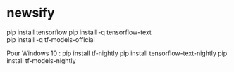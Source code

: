 # newsify


pip install tensorflow
pip install -q tensorflow-text  
pip install -q tf-models-official  

Pour Windows 10 : 
pip install tf-nightly
pip install tensorflow-text-nightly
pip install tf-models-nightly
